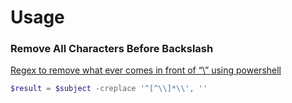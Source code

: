 # Usage

### Remove All Characters Before Backslash

[Regex to remove what ever comes in front of “\” using powershell](http://stackoverflow.com/questions/16694662/regex-to-remove-what-ever-comes-in-front-of-using-powershell)

```powershell
$result = $subject -creplace '^[^\\]*\\', ''
```



